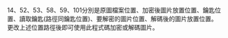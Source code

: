 14、52、53、58、59、101分別是原圖檔案位置、加密後圖片放置位置、鑰匙位置、讀取鑰匙(路徑同鑰匙位置)、要解密的圖片位置、解碼後的圖片放置位置。
更改上述位置路徑後即可使用此程式碼加密或解碼圖片。